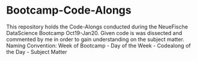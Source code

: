 # Bootcamp-Code-Alongs
This repository holds the Code-Alongs conducted during the NeueFische DataScience Bootcamp Oct19-Jan20. Given code is was dissected and commented by me in order to gain understanding on the subject matter.
Naming Convention: Week of Bootcamp - Day of the Week - Codealong of the Day - Subject Matter
